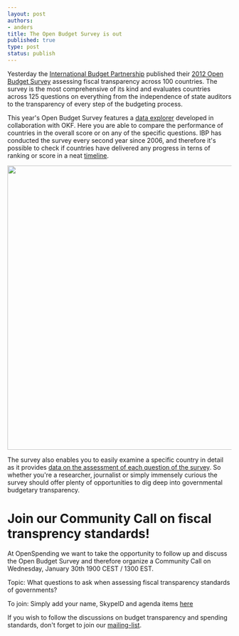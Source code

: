 ```yaml
---
layout: post
authors:
- anders
title: The Open Budget Survey is out
published: true
type: post
status: publish
---
```


Yesterday the [International Budget Partnership](http://internationalbudget.org/) published their [2012 Open Budget Survey](http://survey.internationalbudget.org/#rankings) assessing fiscal transparency across 100 countries. The survey is the most comprehensive of its kind and evaluates countries across 125 questions on everything from the independence of state auditors to the transparency of every step of the budgeting process.  

This year's Open Budget Survey features a [data explorer](http://survey.internationalbudget.org/) developed in collaboration with OKF. Here you are able to compare the performance of countries in the overall score or on any of the specific questions. IBP has conducted the survey every second year since 2006, and therefore it's possible to check if countries have delivered any progress in terns of ranking or score in a neat [timeline](http://survey.internationalbudget.org/#timeline). 

<img alt="" src="http://farm9.staticflickr.com/8193/8405868061_7026f50eb3.jpg" title="The data explorer timeline" class="alignnone" width="640" height="640" />

The survey also enables you to easily examine a specific country in detail as it provides [data on the assessment of each question of the survey](http://survey.internationalbudget.org/#profile/). So whether you're a researcher, journalist or simply immensely curious the survey should offer plenty of opportunities to dig deep into governmental budgetary transparency. 

# Join our Community Call on fiscal transprency standards!
At OpenSpending we want to take the opportunity to follow up and discuss the Open Budget Survey and therefore organize a Community Call on Wednesday, January 30th 1900 CEST / 1300 EST.

Topic: What questions to ask when assessing fiscal transparency standards of governments?

To join: Simply add your name, SkypeID and agenda items [here](http://wdmmg.okfnpad.org/16)

If you wish to follow the discussions on budget transparency and spending standards, don't forget to join our [mailing-list](http://lists.okfn.org/mailman/listinfo/openspending). 

